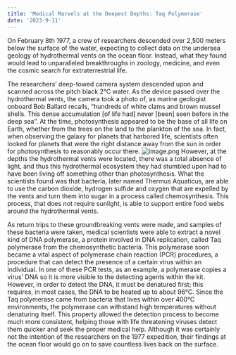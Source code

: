 ```yaml
---
title: 'Medical Marvels at the Deepest Depths: Taq Polymerase'
date: '2023-9-11'
---
```


On February 8th 1977, a crew of researchers descended over 2,500 meters below the surface of the water, expecting to collect data on the undersea geology of hydrothermal vents on the ocean floor. Instead, what they found would lead to unparalleled breakthroughs in zoology, medicine, and even the cosmic search for extraterrestrial life.

The researchers’ deep-towed camera system descended upon and scanned across the pitch black 2°C water. As the device passed over the hydrothermal vents, the camera took a photo of, as marine geologist onboard Bob Ballard recalls, “hundreds of white clams and brown mussel shells. This dense accumulation [of life had] never [been] seen before in the deep sea”. At the time, photosynthesis appeared to be the base of all life on Earth, whether from the trees on the land to the plankton of the sea. In fact, when observing the galaxy for planets that harbored life, scientists often looked for planets that were the right distance away from the sun in order for photosynthesis to reasonably occur there. 
![image.png](https://i.postimg.cc/rsDFSy1T/image.png)
However, at the depths the hydrothermal vents were located, there was a total absence of light, and thus this hydrothermal ecosystem they had stumbled upon had to have been living off something other than photosynthesis.
What the scientists found was that bacteria, later named Thermus Aquaticus, are able to use the carbon dioxide, hydrogen sulfide and oxygen that are expelled by the vents and turn them into sugar in a process called chemosynthesis. This process, that does not require sunlight, is able to support entire food webs around the hydrothermal vents.

As return trips to these groundbreaking vents were made, and samples of these bacteria were taken, medical scientists were able to extract a novel kind of DNA polymerase, a protein involved in DNA replication, called Taq polymerase from the chemosynthetic bacteria. This polymerase soon became a vital aspect of polymerase chain reaction (PCR) procedures, a procedure that can detect the presence of a certain virus within an individual. In one of these PCR tests, as an example, a polymerase copies a virus’ DNA so it is more visible to the detecting agents within the kit. However, in order to detect the DNA, it must be denatured first; this requires, in most cases, the DNA to be heated up to about 96°C. Since the Taq polymerase came from bacteria that lives within over 400°C environments, the polymerase can withstand high temperatures without denaturing itself. This property allowed the detection process to become much more consistent, helping those with life threatening viruses detect them quicker and seek the proper medical help. Although it was certainly not the intention of the researchers on the 1977 expedition, their findings at the ocean floor would go on to save countless lives back on the surface.  

